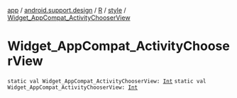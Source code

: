 [app](../../../index.md) / [android.support.design](../../index.md) / [R](../index.md) / [style](index.md) / [Widget_AppCompat_ActivityChooserView](.)

# Widget_AppCompat_ActivityChooserView

`static val Widget_AppCompat_ActivityChooserView: `[`Int`](https://kotlinlang.org/api/latest/jvm/stdlib/kotlin/-int/index.html)
`static val Widget_AppCompat_ActivityChooserView: `[`Int`](https://kotlinlang.org/api/latest/jvm/stdlib/kotlin/-int/index.html)